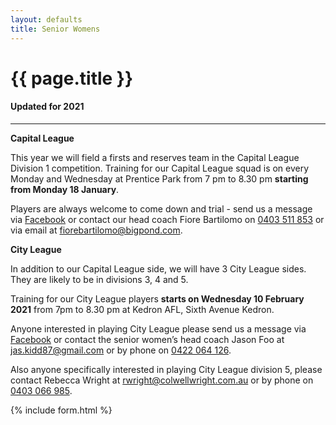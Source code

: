 ```yaml
---
layout: defaults
title: Senior Womens
---
```


<div class="container">
  <div class="row top-buffer">
    <div class="col">
      <h1 class="text-center">{{ page.title }}</h1>
      <h4 class="text-center">Updated for 2021</h4>
    </div>
  </div>
  <hr>
  <div class="row">
    <div class="col-md-8 offset-md-2 text-justify">
<section id="Senior Womens" markdown="1">

__Capital League__

This year we will field a firsts and reserves team in the Capital League Division 1 competition. Training for our Capital League squad is on every Monday and Wednesday at Prentice Park from 7 pm to 8.30 pm __starting from Monday 18 January__.  

Players are always welcome to come down and trial - send us a message via [Facebook](https://www.facebook.com/northbrisbanefc/) or contact our head coach Fiore Bartilomo on [0403 511 853](tel:0403511853) or via email at <fiorebartilomo@bigpond.com>.  

__City League__

In addition to our Capital League side, we will have 3 City League sides. They are likely to be in divisions 3, 4 and 5. 

Training for our City League players __starts on Wednesday 10 February 2021__ from 7pm to 8.30 pm at Kedron AFL, Sixth Avenue Kedron.  

Anyone interested in playing City League please send us a message via [Facebook](https://www.facebook.com/northbrisbanefc/) or contact the senior women’s head coach Jason Foo at <jas.kidd87@gmail.com> or by phone on [0422 064 126](tel:0422064126). 

Also anyone specifically interested in playing City League division 5, please contact Rebecca Wright at <rwright@colwellwright.com.au> or by phone on [0403 066 985](tel:040306685).
</section>
    </div>
  </div>
</div>

{% include form.html %}
